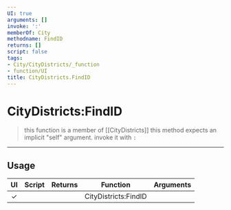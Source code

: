 ```yaml
---
UI: true
arguments: []
invoke: ':'
memberOf: City
methodname: FindID
returns: []
script: false
tags:
- City/CityDistricts/_function
- function/UI
title: CityDistricts.FindID
---
```

# CityDistricts:FindID
> this function is a member of [[CityDistricts]]
> this method expects an implicit "self" argument. invoke it with `:`
-----
## Usage
|  UI | Script | Returns | Function | Arguments |
|:---:|:------:|-------:|:--------:|:---------|
|✓| ||CityDistricts:FindID||
